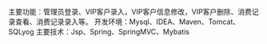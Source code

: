 主要功能：管理员登录、VIP客户录入，VIP客户信息修改，VIP客户删除、消费记录查看、消费记录录入等。
开发环境：Mysql、IDEA、Maven、Tomcat、SQLyog 
主要技术：Jsp、Spring、SpringMVC、Mybatis
